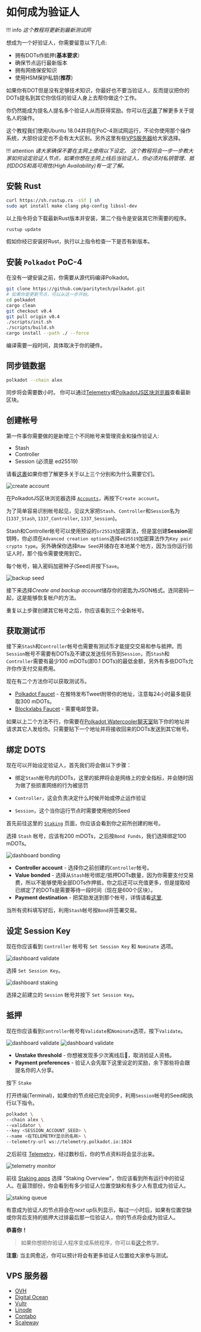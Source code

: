 # 如何成为验证人

!!! info
    _这个教程将更新到最新测试网_

想成为一个好验证人，你需要留意以下几点:

- 拥有DOTs作抵押(**基本要求**）
- 确保节点运行最新版本
- 拥有网络保安知识
- 使用HSM保护私钥(**推荐**）

如果你有DOT但是没有足够技术知识，你最好也不要当验证人，反而提议把你的DOTs提名到其它你信任的验证人身上去帮你做这个工作。

你仍然能成为提名人提名多个验证人从而获得奖励。你可以在[这裹](../../../../../polkadot/node/nominator/)了解更多关于提名人的操作。

这个教程我们使用Ubuntu 18.04并将在PoC-4测试网运行，不论你使用那个操作系统，大部份设定也不会有太大区别。另外这里有些[VPS服务器](#vps)给大家选择。

!!! attention
    _请大家确保不要在主网上使用以下设定。
    这个教程将会一步一步教大家如何设定验证人节点，如果你想在主网上线后当验证人，你必须对私钥管理、抵抗DDOS和高可用性(High Availability)有一定了解。_

## 安裝 Rust

```bash
curl https://sh.rustup.rs -sSf | sh
sudo apt install make clang pkg-config libssl-dev
```
以上指令将会下载最新Rust版本并安装，第二个指令是安装其它所需要的程序。

```bash
rustup update
```
假如你经已安装好Rust，执行以上指令检查一下是否有新版本。

## 安装 `Polkadot` PoC-4

在没有一键安装之前，你需要从源代码编译Polkadot。
```bash
git clone https://github.com/paritytech/polkadot.git
# 如果你是更新节点，可以从这一步开始。
cd polkadot
cargo clean
git checkout v0.4
git pull origin v0.4
./scripts/init.sh
./scripts/build.sh
cargo install --path ./ --force
```
编译需要一段时间，具体取决于你的硬件。

## 同步链数据

```bash
polkadot --chain alex
```

同步将会需要数小时。
你可以通过[Telemetry](https://telemetry.polkadot.io/#/Alexander)或[PolkadotJS区块浏览器](https://polkadot.js.org/apps/#/explorer)查看最新区块。

## 创建帐号

第一件事你需要做的是新增三个不同帐号来管理资金和操作验证人:

- Stash
- Controller
- Session (必须是 ed25519)

请看[这裹](../../../../polkadot/learn/keys.md)如果你想了解更多关于以上三个分别和为什么需要它们。

![create account](../../../../img/validator/polkadot-dashboard-create-account.jpg)

在PolkadotJS区块浏览器选择 [`Accounts`](https://polkadot.js.org/apps/#/accounts)，再按下`Create account`。

为了简单容易识别帐号起见，见议大家把`Stash`、`Controller`和`Session`名为(`1337_Stash`, `1337_Controller`, `1337_Session`)。

Stash和Controller帐号可以使用预设的`sr25519`加密算法，但是當创建**Session**密钥時，你必须在`Advanced creation options`选择`ed25519`加密算法作为`Key pair crypto type`。另外确保你选择`Raw Seed`并储存在本地某个地方，因为当你运行验证人时，那个指令需要使用到它。

每个帐号，输入密码加密种子(Seed)并按下`Save`。

![backup seed](../../../../img/validator/polkadot-dashboard-backup-seed.jpg)

接下来选择*Create and backup account*储存你的密匙为JSON格式。连同密码一起，这是能够恢复帐户的方法。

重复以上步骤创建其它帐号之后，你应该看到三个全新帐号。

## 获取测试币

接下来`Stash`和`Controller`帐号也需要有测试币才能提交交易和参与抵押。而`Session`帐号不需要有DOTs及不建议发送任何币到`Session`，而`Stash`和`Controller`需要有最少100 mDOTs(即0.1 DOTs)的最低金额，另外有多些DOTs允许你作支付交易费用。

现在有二个方法你可以获取测试币。

- [Polkadot Faucet](https://faucet.polkadot.chat) - 在推特发布Tweet附带你的地址，注意每24小时最多能获取300 mDOTs。
- [Blockxlabs Faucet](https://faucets.blockxlabs.com/polkadot) - 需要电邮登录。

如果以上二个方法不行，你需要在[Polkadot Watercooler聊天室](https://riot.im/app/#/room/#polkadot-watercooler:matrix.org)贴下你的地址并请求其它人发给你。只需要贴下一个地址并将接收回来的DOTs发送到其它帐号。

## 绑定 DOTS 

现在可以开始设定验证人，首先我们将会做以下步骤：

- 绑定`Stash`帐号内的DOTs，这里的抵押将会是网络上的安全指标，并会随时因为做了些损害网络的行为被惩罚

- `Controller`，这会负责决定什么时候开始或停止运作验证

- `Session`，这个当你运行节点时需要使用他的Seed

首先前往这里的 [`Staking`](https://polkadot.js.org/apps/#/staking/actions) 页面，你应该会看到你之前所创建的帐号。

选择 `Stash` 帐号，应该有200 mDOTs，之后按`Bond Funds`，我们选择绑定100 mDOTs。

![dashboard bonding](../../../../img/validator/polkadot-dashboard-bonding.png)

- **Controller account** - 选择你之前创建的`Controller`帐号。
- **Value bonded** - 选择从`Stash`帐号绑定/抵押DOTs数量，因为你需要支付交易费，所以不能够使用全部DOTs作押抵，你之后还可以充值更多，但是提取经已绑定了的DOTs是需要等待一段时间（现在是600个区块）。
- **Payment destination** - 把奖励发送到那个帐号，详情请看[这里](../../../../polkadot/learn/staking.md#reward-distribution).

当所有资料填写好后，利用`Stash`帐号按`Bond`并签署交易。

## 设定 Session Key

现在你应该看到 `Controller` 帐号有 `Set Session Key` 和 `Nominate` 选项。

![dashboard validate](../../../../img/validator/polkadot-dashboard-set-session-key.jpg)

选择 `Set Session Key`。

![dashboard staking](../../../../img/validator/polkadot-dashboard-set-session-key-modal.jpg)

选择之前建立的 `Session` 帐号并按下 `Set Session Key`。

## 抵押

现在你应该看到`Controller`帐号有`Validate`和`Nominate`选项，按下`Validate`。

![dashboard validate](../../../../img/validator/polkadot-dashboard-validate.png)
![dashboard validate](../../../../img/validator/polkadot-dashboard-staking.jpg)

- **Unstake threshold** - 你想被发现多少次离线后，取消验証人资格。
- **Payment preferences** - 验证人会先取下这里设定的奖励，余下那些将会跟提名你的人分享。

按下 `Stake`

打开终端(Terminal)，如果你的节点经已完全同步，利用`Session`帐号的Seed和执行以下指令。

```bash
polkadot \
--chain alex \
--validator \
--key <SESSION_ACCOUNT_SEED> \
--name <在TELEMETRY显示的名称> \
--telemetry-url ws://telemetry.polkadot.io:1024
```

之后前往 [Telemetry](https://telemetry.polkadot.io/#/Alexander)，经过数秒后，你的节点资料将会显示出来。

![telemetry monitor](../../../../img/validator/telemetry_monitor.jpg)

前往 [Staking apps](https://polkadot.js.org/apps/#/staking) 选择 "Staking Overview"，你应该看到所有运行中的验证人。在最顶部份，你会看到有多少验证人位置空缺和有多少人有意成为验证人。

![staking queue](../../../../img/validator/polkadot-dashboard-staking-queue.png)

有意成为验证人的节点将会在*next up*队列显示，每过一小时后，如果有位置空缺或你背后支持的抵押大过排最后那一位验证人，你的节点将会成为验证人。

**恭喜你！**

> 如果你想把你验证人程序变成系统程序，你可以看[这个](../../../../polkadot/node/guides/how-to-systemd.md)教学。

**注意:** 当主网愈近，你可以预计将会有更多验证人位置给大家参与测试。

## VPS 服务器

* [OVH](https://www.ovh.com.au/)
* [Digital Ocean](https://www.digitalocean.com/)
* [Vultr](https://www.vultr.com/)
* [Linode](https://www.linode.com/)
* [Contabo](https://contabo.com/)
* [Scaleway](https://www.scaleway.com/)